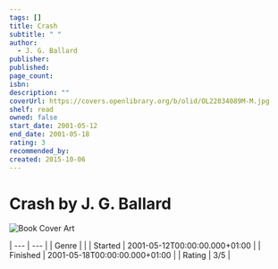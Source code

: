 ```yaml
---
tags: []
title: Crash
subtitle: " "
author:
  - J. G. Ballard
publisher: 
published: 
page_count: 
isbn: 
description: ""
coverUrl: https://covers.openlibrary.org/b/olid/OL22034089M-M.jpg
shelf: read
owned: false
start_date: 2001-05-12
end_date: 2001-05-18
rating: 3
recommended_by: 
created: 2015-10-06
---
```


# Crash by J. G. Ballard

![Book Cover Art](https://covers.openlibrary.org/b/olid/OL22034089M-M.jpg)


| --- | --- |
| Genre |  |
| Started | 2001-05-12T00:00:00.000+01:00 |
| Finished | 2001-05-18T00:00:00.000+01:00 |
| Rating | 3/5 |

